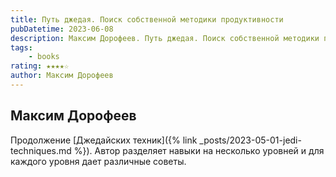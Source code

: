 ```yaml
---
title: Путь джедая. Поиск собственной методики продуктивности
pubDatetime: 2023-06-08
description: Максим Дорофеев. Путь джедая. Поиск собственной методики продуктивности.
tags:
    - books
rating: ★★★★☆
author: Максим Дорофеев
---
```


Максим Дорофеев
---------------

Продолжение [Джедайских техник]({% link _posts/2023-05-01-jedi-techniques.md %}). Автор разделяет навыки на несколько уровней и для каждого уровня дает различные советы.
